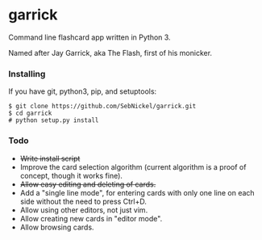 # garrick
Command line flashcard app written in Python 3.

Named after Jay Garrick, aka The Flash, first of his monicker.

### Installing
If you have git, python3, pip, and setuptools:
```
$ git clone https://github.com/SebNickel/garrick.git
$ cd garrick
# python setup.py install
```

### Todo
* ~~Write install script~~
* Improve the card selection algorithm (current algorithm is a proof of concept, though it works fine).
* ~~Allow easy editing and deleting of cards.~~
* Add a "single line mode", for entering cards with only one line on each side without the need to press Ctrl+D.
* Allow using other editors, not just vim.
* Allow creating new cards in "editor mode".
* Allow browsing cards.

